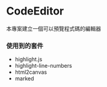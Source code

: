 # CodeEditor
本專案建立一個可以預覽程式碼的編輯器

### 使用到的套件
- highlight.js
- highlight-line-numbers
- html2canvas
- marked
